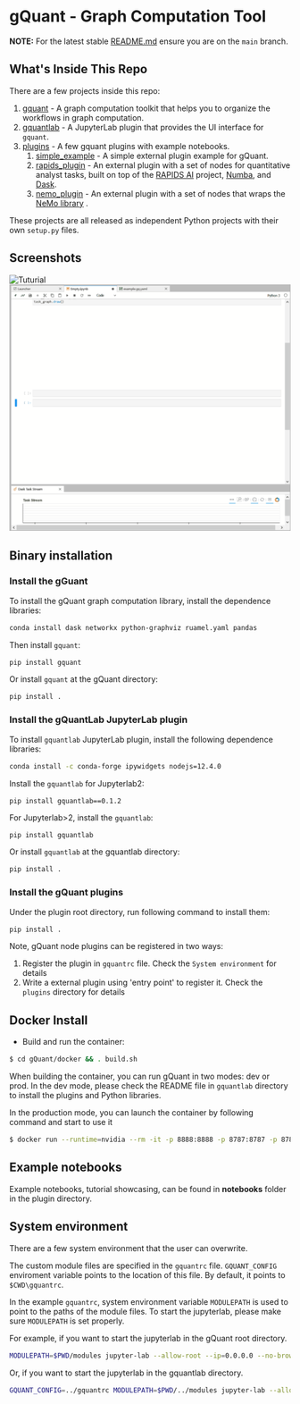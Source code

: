 # gQuant - Graph Computation Tool

**NOTE:** For the latest stable [README.md](https://github.com/rapidsai/gquant/blob/main/README.md) ensure you are on the `main` branch.


## What's Inside This Repo

There are a few projects inside this repo:

1. [gquant](gquant) -  A graph computation toolkit that helps you to organize the workflows in graph computation.
2. [gquantlab](gquantlab) - A JupyterLab plugin that provides the UI interface for `gquant`.
3. [plugins](plugins) - A few gquant plugins with example notebooks. 
    1. [simple_example](plugins/simple_example) - A simple external plugin example for gQuant.
    2. [rapids_plugin](plugins/rapids_plugin) - An external plugin with a set of nodes for quantitative analyst tasks, built on top of the [RAPIDS AI](https://rapids.ai/) project, [Numba](https://numba.pydata.org/), and [Dask](https://dask.org/).
    3. [nemo_plugin](plugins/nemo_plugin) - An external plugin with a set of nodes that wraps the [NeMo library](https://github.com/NVIDIA/NeMo) . 

These projects are all released as independent Python projects with their own `setup.py` files. 

## Screenshots
![Tuturial](tutorial.gif "Tutorial")
![Quick Demo](gquantlab_demo.gif "Demo")


## Binary installation

### Install the gGuant 
To install the gQuant graph computation library, install the dependence libraries:
```bash
conda install dask networkx python-graphviz ruamel.yaml pandas
```
Then install `gquant`:
```bash
pip install gquant
```
Or install `gquant` at the gQuant directory:
```bash
pip install .
```

### Install the gQuantLab JupyterLab plugin
To install `gquantlab` JupyterLab plugin, install the following dependence libraries:
```bash
conda install -c conda-forge ipywidgets nodejs=12.4.0
```
Install the `gquantlab` for Jupyterlab2:
```
pip install gquantlab==0.1.2
```
For Jupyterlab>2, install the `gquantlab`:
```bash
pip install gquantlab
```
Or install `gquantlab` at the gquantlab directory:
```bash
pip install .
```

### Install the gQuant plugins

Under the plugin root directory, run following command to install them:
```bash
pip install .
```

Note, gQuant node plugins can be registered in two ways: 

  1. Register the plugin in `gquantrc` file. Check the `System environment` for details
  2. Write a external plugin using 'entry point' to register it. Check the `plugins` directory for details


## Docker Install

- Build and run the container:

```bash
$ cd gQuant/docker && . build.sh
```
When building the container, you can run gQuant in two modes: dev or prod. In the dev mode, please check the README file in `gquantlab` directory to install the plugins and Python libraries. 

In the production mode, you can launch the container by following command and start to use it 
```bash
$ docker run --runtime=nvidia --rm -it -p 8888:8888 -p 8787:8787 -p 8786:8786 gquant/gquant:[tag from the build]
```

## Example notebooks

Example notebooks, tutorial showcasing, can be found in __notebooks__ folder in the plugin directory.


## System environment 

There are a few system environment that the user can overwrite. 

The custom module files are specified in the `gquantrc` file. `GQUANT_CONFIG` enviroment variable points to the location of this file. By default, it points to 
`$CWD\gquantrc`. 

In the example `gquantrc`, system environment variable `MODULEPATH` is used to point to the paths of the module files.
To start the jupyterlab, please make sure `MODULEPATH` is set properly. 

For example, if you want to start the jupyterlab in the gQuant root directory.
```bash
MODULEPATH=$PWD/modules jupyter-lab --allow-root --ip=0.0.0.0 --no-browser --NotebookApp.token=''
```

Or, if you want to start the jupyterlab in the gquantlab directory.
```bash
GQUANT_CONFIG=../gquantrc MODULEPATH=$PWD/../modules jupyter-lab --allow-root --ip=0.0.0.0 --no-browser --NotebookApp.token=''
```
